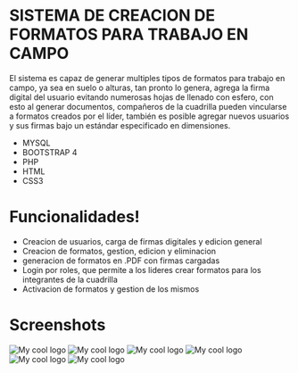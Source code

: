 # SISTEMA DE CREACION DE FORMATOS PARA TRABAJO EN CAMPO

El sistema es capaz de generar multiples tipos de formatos para trabajo en campo, ya sea en suelo o alturas, 
tan pronto lo genera, agrega la firma digital del usuario evitando numerosas hojas de llenado con esfero, 
con esto al generar documentos, compañeros de la cuadrilla pueden vincularse a formatos creados por el líder, 
también es posible agregar nuevos usuarios y sus firmas bajo un estándar especificado en dimensiones.

  - MYSQL
  - BOOTSTRAP 4
  - PHP
  - HTML
  - CSS3

# Funcionalidades!

  - Creacion de usuarios, carga de firmas digitales y edicion general
  - Creacion de formatos, gestion, edicion y eliminacion
  - generacion de formatos en .PDF con firmas cargadas
  - Login por roles, que permite a los lideres crear formatos para los integrantes de la cuadrilla
  - Activacion de formatos y gestion de los mismos
  
# Screenshots
<div style="display="flex">
<img width="https://firebasestorage.googleapis.com/v0/b/cv-neyder.appspot.com/o/repos%2Ftelematica%20(1).png?alt=media&token=6e455b34-51dd-44ad-8f1e-a128611c6a45" src="" alt="My cool logo"/>
<img width="https://firebasestorage.googleapis.com/v0/b/cv-neyder.appspot.com/o/repos%2Ftelematica%20(2).png?alt=media&token=6e455b34-51dd-44ad-8f1e-a128611c6a45" src="" alt="My cool logo"/>
<img width="https://firebasestorage.googleapis.com/v0/b/cv-neyder.appspot.com/o/repos%2Ftelematica%20(3).png?alt=media&token=6e455b34-51dd-44ad-8f1e-a128611c6a45" src="" alt="My cool logo"/>
<img width="https://firebasestorage.googleapis.com/v0/b/cv-neyder.appspot.com/o/repos%2Ftelematica%20(4).png?alt=media&token=6e455b34-51dd-44ad-8f1e-a128611c6a45" src="" alt="My cool logo"/>
<img width="https://firebasestorage.googleapis.com/v0/b/cv-neyder.appspot.com/o/repos%2Ftelematica%20(5).png?alt=media&token=6e455b34-51dd-44ad-8f1e-a128611c6a45" src="" alt="My cool logo"/>
<img width="https://firebasestorage.googleapis.com/v0/b/cv-neyder.appspot.com/o/repos%2Ftelematica%20(6).png?alt=media&token=292a2a69-19dd-4f6d-94f8-12233a0d3afd" src="" alt="My cool logo"/>
</div>
